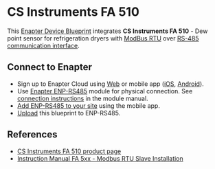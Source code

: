 # CS Instruments FA 510

This [Enapter Device Blueprint](https://github.com/Enapter/marketplace#blue_book-enapter-device-blueprints) integrates **CS Instruments FA 510** - Dew point sensor for refrigeration dryers with [ModBus RTU](https://developers.enapter.com/docs/reference/ucm/modbus) over [RS-485 communication interface](https://developers.enapter.com/docs/reference/ucm/rs485).

## Connect to Enapter

- Sign up to Enapter Cloud using [Web](https://cloud.enapter.com/) or mobile app ([iOS](https://apps.apple.com/app/id1388329910), [Android](https://play.google.com/store/apps/details?id=com.enapter&hl=en)).
- Use [Enapter ENP-RS485](https://handbook.enapter.com/modules/ENP-RS485/ENP-RS485.html) module for physical connection. See [connection instructions](https://handbook.enapter.com/modules/ENP-RS485/ENP-RS485.html#connection-examples) in the module manual.
- [Add ENP-RS485 to your site](https://handbook.enapter.com/software/mobile/android_mobile_app.html#adding-sites-and-devices) using the mobile app.
- [Upload](https://developers.enapter.com/docs/tutorial/uploading-blueprint/) this blueprint to ENP-RS485.

## References

- [CS Instruments FA 510 product page](https://www.cs-instruments.com/products/d/dew-point/fa-510515-dew-point-sensor-20-to-50ctd)
- [Instruction Manual FA 5xx - Modbus RTU Slave Installation](https://www.cs-instruments.com/fileadmin/cs-data/Bedienungsanleitungen/Instruction%20manuals_EN_new/Instruction%20Manual%20FA%205xx%20-%20Modbus%20RTU%20Slave%20Installation.pdf)
